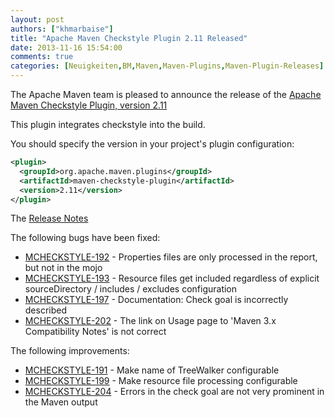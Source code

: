 ```yaml
---
layout: post
authors: ["khmarbaise"]
title: "Apache Maven Checkstyle Plugin 2.11 Released"
date: 2013-11-16 15:54:00
comments: true
categories: [Neuigkeiten,BM,Maven,Maven-Plugins,Maven-Plugin-Releases]
---
```


The Apache Maven team is pleased to announce the release of the 
[Apache Maven Checkstyle Plugin, version 2.11](https://maven.apache.org/plugins/maven-checkstyle-plugin/)

This plugin integrates checkstyle into the build.

You should specify the version in your project's plugin configuration:

``` xml
<plugin>
  <groupId>org.apache.maven.plugins</groupId>
  <artifactId>maven-checkstyle-plugin</artifactId>
  <version>2.11</version>
</plugin>
```

The [Release Notes](http://jira.codehaus.org/secure/ReleaseNote.jspa?projectId=11127&version=19110)

<!-- more -->

The following bugs have been fixed:

* [MCHECKSTYLE-192](https://issues.apache.org/jira/browse/MCHECKSTYLE-192) - Properties files are only processed in the report, but not in the mojo
* [MCHECKSTYLE-193](https://issues.apache.org/jira/browse/MCHECKSTYLE-193) - Resource files get included regardless of explicit sourceDirectory / includes / excludes configuration
* [MCHECKSTYLE-197](https://issues.apache.org/jira/browse/MCHECKSTYLE-197) - Documentation: Check goal is incorrectly described
* [MCHECKSTYLE-202](https://issues.apache.org/jira/browse/MCHECKSTYLE-202) - The link on Usage page to 'Maven 3.x Compatibility Notes' is not correct


The following improvements:

* [MCHECKSTYLE-191](https://issues.apache.org/jira/browse/MCHECKSTYLE-191) - Make name of TreeWalker configurable
* [MCHECKSTYLE-199](https://issues.apache.org/jira/browse/MCHECKSTYLE-199) - Make resource file processing configurable
* [MCHECKSTYLE-204](https://issues.apache.org/jira/browse/MCHECKSTYLE-204) - Errors in the check goal are not very prominent in the Maven output

